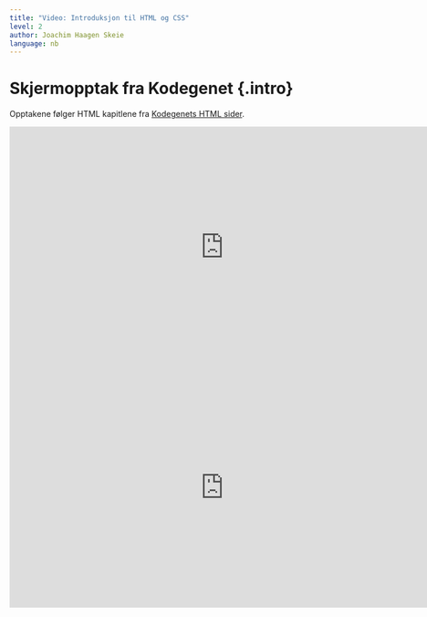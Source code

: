 ```yaml
---
title: "Video: Introduksjon til HTML og CSS"
level: 2
author: Joachim Haagen Skeie
language: nb
---
```


# Skjermopptak fra Kodegenet {.intro}
Opptakene følger HTML kapitlene fra [Kodegenets HTML sider](https://kodegenet.no/track/javascript/courses/html5).

<div class="video-container">
<iframe src="https://player.vimeo.com/video/109502826" width="750" height="421" frameborder="0" allowfullscreen></iframe>
</div>

<div class="video-container">
<iframe src="https://player.vimeo.com/video/111312141" width="750" height="421" frameborder="0" allowfullscreen></iframe>
</div>

